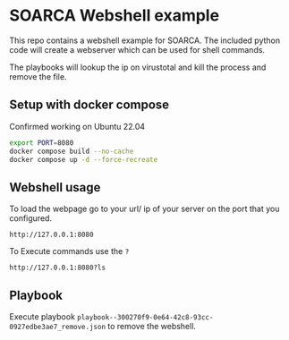 # SOARCA Webshell example

This repo contains a webshell example for SOARCA. The included python code will create a webserver which can be used for shell commands.

The playbooks will lookup the ip on virustotal and kill the process and remove the file.


## Setup with docker compose
Confirmed working on Ubuntu 22.04 

```bash
export PORT=8080
docker compose build --no-cache
docker compose up -d --force-recreate 
```

## Webshell usage
To load the webpage go to your url/ ip of your server on the port that you configured.
```
http://127.0.0.1:8080
```


To Execute commands use the `?` 
```
http://127.0.0.1:8080?ls
```

## Playbook 
Execute playbook `playbook--300270f9-0e64-42c8-93cc-0927edbe3ae7_remove.json` to remove the webshell.